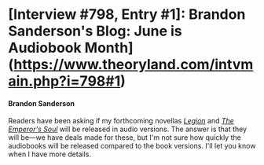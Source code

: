 # [Interview #798, Entry #1]: Brandon Sanderson's Blog: June is Audiobook Month](https://www.theoryland.com/intvmain.php?i=798#1)

#### Brandon Sanderson

Readers have been asking if my forthcoming novellas
[*Legion*](http://brandonsanderson.com/book/Legion)
and
[*The Emperor's Soul*](http://brandonsanderson.com/book/The-Emperors-Soul)
will be released in audio versions. The answer is that they will be—we have deals made for these, but I'm not sure how quickly the audiobooks will be released compared to the book versions. I'll let you know when I have more details.

